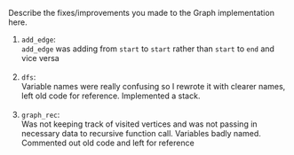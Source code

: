 Describe the fixes/improvements you made to the Graph implementation here.

1. `add_edge`: <br>
`add_edge` was adding from `start` to `start` rather than `start` to `end` and vice versa
<br> <br>
2. `dfs`: <br>
Variable names were really confusing so I rewrote it with clearer names, left old code for reference. Implemented a stack. <br> <br>
3. `graph_rec`: <br>
Was not keeping track of visited vertices and was not passing in necessary data to recursive function call. Variables badly named. Commented out old code and left for reference